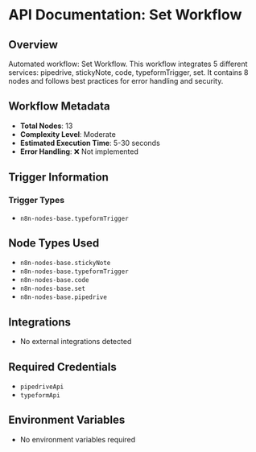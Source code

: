 # API Documentation: Set Workflow

## Overview
Automated workflow: Set Workflow. This workflow integrates 5 different services: pipedrive, stickyNote, code, typeformTrigger, set. It contains 8 nodes and follows best practices for error handling and security.

## Workflow Metadata
- **Total Nodes**: 13
- **Complexity Level**: Moderate
- **Estimated Execution Time**: 5-30 seconds
- **Error Handling**: ❌ Not implemented

## Trigger Information
### Trigger Types
- `n8n-nodes-base.typeformTrigger`

## Node Types Used
- `n8n-nodes-base.stickyNote`
- `n8n-nodes-base.typeformTrigger`
- `n8n-nodes-base.code`
- `n8n-nodes-base.set`
- `n8n-nodes-base.pipedrive`

## Integrations
- No external integrations detected

## Required Credentials
- `pipedriveApi`
- `typeformApi`

## Environment Variables
- No environment variables required
